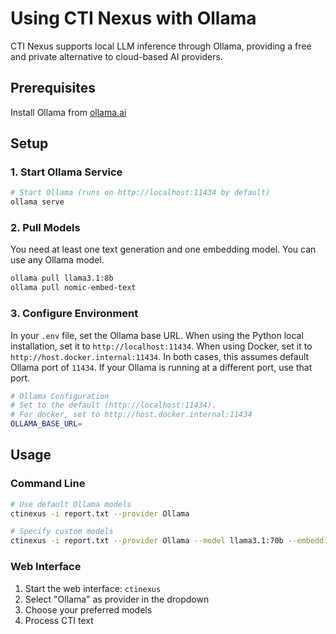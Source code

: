 # Using CTI Nexus with Ollama

CTI Nexus supports local LLM inference through Ollama, providing a free and private alternative to cloud-based AI providers.

## Prerequisites

Install Ollama from [ollama.ai](https://ollama.ai/download)

## Setup

### 1. Start Ollama Service

```bash
# Start Ollama (runs on http://localhost:11434 by default)
ollama serve
```

### 2. Pull Models

You need at least one text generation and one embedding model. You can use any Ollama model.

```bash
ollama pull llama3.1:8b
ollama pull nomic-embed-text
```

### 3. Configure Environment

In your `.env` file, set the Ollama base URL. When using the Python local installation, set it to `http://localhost:11434`. When using Docker, set it to `http://host.docker.internal:11434`. In both cases, this assumes default Ollama port of `11434`. If your Ollama is running at a different port, use that port.

```bash
# Ollama Configuration
# Set to the default (http://localhost:11434).
# For docker, set to http://host.docker.internal:11434
OLLAMA_BASE_URL=
```

## Usage

### Command Line

```bash
# Use default Ollama models
ctinexus -i report.txt --provider Ollama

# Specify custom models
ctinexus -i report.txt --provider Ollama --model llama3.1:70b --embedding-model nomic-embed-text
```

### Web Interface

1. Start the web interface: `ctinexus`
2. Select "Ollama" as provider in the dropdown
3. Choose your preferred models
4. Process CTI text
